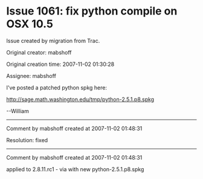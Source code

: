 # Issue 1061: fix python compile on OSX 10.5

Issue created by migration from Trac.

Original creator: mabshoff

Original creation time: 2007-11-02 01:30:28

Assignee: mabshoff

I've posted a patched python spkg here:

http://sage.math.washington.edu/tmp/python-2.5.1.p8.spkg

--William


---

Comment by mabshoff created at 2007-11-02 01:48:31

Resolution: fixed


---

Comment by mabshoff created at 2007-11-02 01:48:31

applied to 2.8.11.rc1 - via with new python-2.5.1.p8.spkg
